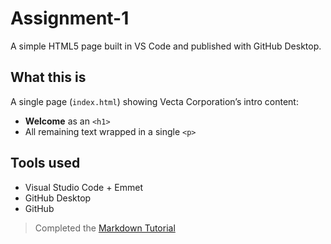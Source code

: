 # Assignment-1

A simple HTML5 page built in VS Code and published with GitHub Desktop.

## What this is
A single page (`index.html`) showing Vecta Corporation’s intro content:
- **Welcome** as an `<h1>`
- All remaining text wrapped in a single `<p>`

## Tools used
- Visual Studio Code + Emmet
- GitHub Desktop
- GitHub

> Completed the [Markdown Tutorial](https://www.markdowntutorial.com)  